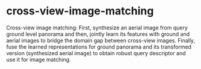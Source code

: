 # cross-view-image-matching
Cross-view image matching: First, synthesize an aerial image from query ground level panorama and then, jointly learn its features with ground and aerial images to bridge the domain gap between cross-view images. Finally, fuse the learned representations for ground panorama and its transformed version (synthesized aerial image) to obtain robust query descriptor and use it for image matching.

